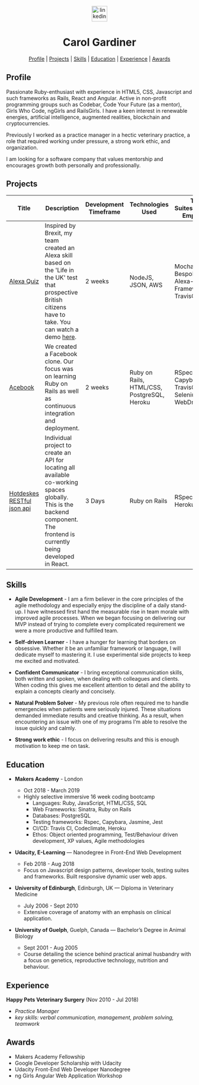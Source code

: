 
<p align="center">
  
<a href="https://www.linkedin.com/in/carol-gardiner-40a165a5//">
<img src="https://www.iconfinder.com/data/icons/free-social-icons/67/linkedin_circle_color-512.png" alt="linkedin" hspace="50" height="42" width="42"></a></p>

<h1 align="center"> Carol Gardiner </h1>

<div align="center"> 
  
[Profile](#profile) | 
[Projects](#projects) | 
[Skills](#skills) | 
[Education](#education) | 
[Experience](#experience) |
[Awards](#awards) 

</div>

<a name="profile"></a>

## Profile
Passionate Ruby-enthusiast with experience in HTML5, CSS, Javascript and such frameworks as Rails, React and Angular. Active in non-profit programming groups such as Codebar, Code Your Future (as a mentor), Girls Who Code, ngGirls and RailsGirls. I have a keen interest in renewable energies, artificial intelligence, augmented realities, blockchain and cryptocurrencies.

Previously I worked as a practice manager in a hectic veterinary practice, a role that required working under pressure, a strong work ethic, and organization. 

I am looking for a software company that values mentorship and encourages growth both personally and professionally. 

<a name="projects"></a>
## Projects
| Title | Description | Development Timeframe | Technologies Used | Test Suites/CIs/CDs Employed |
|--|--|--|--|--|
| [Alexa Quiz](https://github.com/learningtocode101/alexa_node_js_quiz) | Inspired by Brexit, my team created an Alexa skill based on the 'Life in the UK' test that prospective British citizens have to take. You can watch a demo [here](https://www.youtube.com/watch?v=u7rnM6qNkW8&feature=youtu.be). | 2 weeks | NodeJS, JSON, AWS | Mocha, Bespoken, Alexa-Testing-Framework, TravisCI |
| [Acebook](https://github.com/CazaBelle/acebook-rails-smoking-dragons) | We created a Facebook clone. Our focus was on learning Ruby on Rails as well as continuous integration and deployment. | 2 weeks | Ruby on Rails, HTML/CSS, PostgreSQL, Heroku | RSpec, Capybara, TravisCI, Selenium WebDriver |
| [Hotdeskes RESTful json api]() | Individual project to create an API for locating all available co-working spaces globally. This is the backend component. The frontend is currently being developed in React. | 3 Days | Ruby on Rails | RSpec, Travis, Heroku |

<a name="skills"></a>
## Skills
* **Agile Development** - I am a firm believer in the core principles of the agile methodology and especially enjoy the discipline of a daily stand-up. I have witnessed first hand the measurable rise in team morale with improved agile processes. When we began focusing on delivering our MVP instead of trying to complete every complicated requirement we were a more productive and fulfilled team. 

* **Self-driven Learner** - I have a hunger for learning that borders on obsessive. Whether it be an unfamiliar framework or language, I will dedicate myself to mastering it. I use experimental side projects to keep me excited and motivated.  

* **Confident Communicator** - I bring exceptional communication skills, both written and spoken, when dealing with colleagues and clients. When coding this gives me excellent attention to detail and the ability to explain a concepts clearly and concisely. 

* **Natural Problem Solver**  - My previous role often required me to handle emergencies when patients were seriously injured. These situations demanded immediate results and creative thinking. As a result, when encountering an issue with one of my programs I’m able to resolve the issue quickly and calmly. 

* **Strong work ethic** - I focus on delivering results and this is enough motivation to keep me on task.


<a name="education"></a>
## Education

* **Makers Academy** - London
  * Oct 2018 - March 2019
  * Highly selective immersive 16 week coding bootcamp
    * Languages: Ruby, JavaScript, HTML/CSS, SQL
    * Web Frameworks: Sinatra, Ruby on Rails
    * Databases: PostgreSQL
    * Testing frameworks: Rspec, Capybara, Jasmine, Jest
    * CI/CD: Travis CI, Codeclimate, Heroku
    * Ethos: Object oriented programming, Test/Behaviour driven development, XP values, Agile methodologies

* **Udacity, E-Learning** — Nanodegree in Front-End Web Development 
  * Feb 2018 - Aug 2018
  * Focus on Javascript design patterns, developer tools, testing suites and frameworks. Built responsive dynamic user web apps.

* **University of Edinburgh**, Edinburgh, UK — Diploma in Veterinary Medicine
  * July 2006 - Sept 2010
  * Extensive coverage of anatomy with an emphasis on clinical application.

* **University of Guelph**, Guelph, Canada — Bachelor’s Degree in Animal Biology
  * Sept 2001 - Aug 2005
  * Course detailing the science behind practical animal husbandry with a focus on genetics, reproductive technology, nutrition and behaviour.

<a name="experience"></a>
## Experience
**Happy Pets Veterinary Surgery** (Nov 2010 - Jul 2018)
* *Practice Manager*
* *key skills: verbal communication, management, problem solving, teamwork*

<a name="awards"></a>
## Awards
+ Makers Academy Fellowship
+ Google Developer Scholarship with Udacity
+ Udacity Front-End Web Developer Nanodegree
+ ng Girls Angular Web Application Workshop
